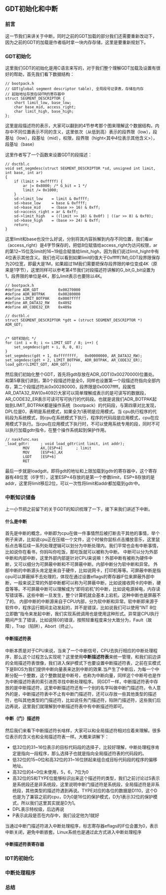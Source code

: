 ## GDT初始化和中断

### 前言
这一节我们来讲关于中断，同时之前的GDT加载的部分我们还需要重新改动下，因为之前的GDT的加载是作者临时拿一块内存存储，这里是要重新规划下。

### GDT初始化
这里我们GDT的初始化是用C语言来写的，对于我们整个理解GDT加载及设置有很好的帮助，首先我们看下数据结构：
```
// bootpack.h
// GDT(global segment descriptor table), 全局段号记录表，存储在内存
// 起始地址存放在GDTR的寄存器中
struct SEGMENT_DESCRIPTOR {
	short limit_low, base_low;
	char base_mid, access_right;
	char limit_high, base_high;
};
```
这里是段描述符的表示，大家可以翻到的4节参考那个图来理解这个数据结构，内存中不同位置表示不同的含义，这里依次（从低到高）表示的段界限（low），段基址（low），段基址（mid），权限，段界限（hight<其中4位表示其他含义>），段基址（base）

这里作者写了一个函数来设置GDT的段描述：
```
// dsctbl.c
void set_segmdesc(struct SEGMENT_DESCRIPTOR *sd, unsigned int limit, int base, int ar)
{
	if (limit > 0xfffff) {
		ar |= 0x8000; /* G_bit = 1 */
		limit /= 0x1000;
	}
	sd->limit_low    = limit & 0xffff;
	sd->base_low     = base & 0xffff;
	sd->base_mid     = (base >> 16) & 0xff;
	sd->access_right = ar & 0xff;
	sd->limit_high   = ((limit >> 16) & 0x0f) | ((ar >> 8) & 0xf0);
	sd->base_high    = (base >> 24) & 0xff;
	return;
}
```
这里limit和base也没什么好说，分别将其内容拆解到内存不同位置，我们看ar（access_right）是4字节保存的，把低8位赋值给access_right为访问权限，ar的第12~15位及limit的16~19组合赋值给limit_high，因为我们说过limit_hight中有4位表示其他含义。我们也可以看到如果limit的值大于0xfffff(1M),GDT段界限保存为20位宽，即最大是1M，如果超过1M我们需要把保存段界限的单位变成4K（原来是1字节），这里同样可以参考第4节我们对段描述符讲解的G_bit,G_bit设置为1，段界限的单位是4K，那么limit表示也要除以4K。

```
// bootpack.h
#define ADR_GDT			0x00270000
#define ADR_BOTPAK		0x00280000
#define LIMIT_BOTPAK	0x0007ffff
#define AR_DATA32_RW	0x4092
#define AR_CODE32_ER	0x409a

// dsctbl.c
struct SEGMENT_DESCRIPTOR *gdt = (struct SEGMENT_DESCRIPTOR *) ADR_GDT;
	

/* GDT初始化 */
for (int i = 0; i <= LIMIT_GDT / 8; i++) {
    set_segmdesc(gdt + i, 0, 0, 0);
}
set_segmdesc(gdt + 1, 0xffffffff,   0x00000000, AR_DATA32_RW);
set_segmdesc(gdt + 2, LIMIT_BOTPAK, ADR_BOTPAK, AR_CODE32_ER);
load_gdtr(LIMIT_GDT, ADR_GDT);

```
然后我们初始化整个GDT，首先将gdt存放在ADR_GDT(0x00270000)位置处。和第5章我们讲到，第0个段描述符是全0，同样也设置第一个段描述符指向全部内存，第二个段描述符从0x00280000，段界限是0x0007ffff。段属性AR_DATA32_RW(0x4092)大家可以简单理解成表示的是可读写的数据段，AR_CODE32_ER表示可读可写可执行的代码段。也就是说我们ADR_BOTPAK起始到LIMIT_BOTPAK都是操作系统（bootpack）的代码段，与第四章对比发现，DPL位是0，表明是系统模式，如果全为1表明是应用模式。当
cpu执行程序的代码段为系统模式，则cpu在系统模式下执行，程序的代码段是应用模式，cpu在应用模式下执行。当cpu在应用模式下执行时，不可以使用系统专用的段，同时不可以执行加载gdtr指令，在整个操作系统起到保护作用。

```
// naskfunc.nas
_load_gdtr:		; void load_gdtr(int limit, int addr);
		MOV		AX,[ESP+4]		; limit
		MOV		[ESP+6],AX
		LGDT	[ESP+6]
		RET
```
最后一步就是loadgdt，即将gdt的地址和上限加载到gdtr的寄存器中，这个寄存器有48位宽（6字节），这里ESP+4存放的是第一个参数limit，ESP+8存放的是addr，这里将limit移后2位，可以一次性将limit和addr都加载到gdtr中。

### 中断知识储备
上一小节把之前留下的关于GDT的知识梳理了一下，接下来我们讲述下中断。

#### 什么是中断
首先是中断的概念，中断即为cpu在做一件事情然后被打断去干其他的事情，举个例子来讲，比如说cpu正在压缩一个文件，这个时候你鼠标点击播放音乐，这里鼠标点击等后续一系列处理逻辑可以划分为中断处理内。我们平常也会有中断事情，比如说你在看书，你妈叫你吃饭，那吃饭就可以被称为中断。
中断可以分为外部中断和内部中断，这里外部内部是针对CPU来说嘛！外部中断有被称为硬件中断，又可以细分为可屏蔽中断和不可屏蔽中断。内部中断分为软中断和异常。
外部中断的中断源头肯定是来自于硬件，比如说网卡，打印机等等。可屏蔽中断是指cpu可以屏蔽掉不去处理的，体现在通过设置eflags的寄存器IF位来屏蔽外部中断，一般来说正常的外部中断都可以称为可屏蔽中断，比如说接收网卡的中断，硬盘等等。不可屏蔽中断可以理解成为“即将宕机”的中断，比如说电源掉电，内存读写错误等。这些中断一旦发生，整个计算机就会基本上宕机，这种中断也是屏蔽不了的。
内部中断的中断源来自于CPU内部，分为软中断和异常。软中断即来源于软件中，程序运行期间主动发起的，并不是错误，比如说我们可以使用“INT 8位立即数”指令来发起中断，我们实现系统调用也是使用这种形式。异常是CPU执行期间产生了错误，比如说除0的错误，按照轻重程度来分大致分为，Fault（故障），Trap（陷阱），Abort（终止）。

#### 中断描述符表
中断本质是对于CPU来说，当来了一个中断信号，CPU去执行相应的中断处理程序，那么这个过程怎么实现呢？这里使用**中断描述符表**来统一管理，和我们前边讲的全局描述符表很像，我们进入保护模式下也要设置中断描述符表，之前在实模式下是BIOS为我们提供中断向量表来达到中断的效果.当产生了中断后，为每一个中断分配一个整数，这个整数就是中断号，也称为中断向量，同样这个中断号也是作为中断描述符表的索引进而寻找中断处理程序。
同GDT一样，中断描述符表中存放的是中断描述符，这里中断描述符还有一个别的名字叫做中断门描述符。令人意外的是，中断描述符表中不止有中断门描述符，还可以存放一些其他类型的描述符，也叫其他类型的门描述符，比如说任务门描述符，陷阱门描述符，这些我们后边再说，这里我们就理解到中断描述符表中有中断描述符即可。

#### 中断（门）描述符
然后我们来看下中断描述符长啥样，大家可以和全局描述符相对应着来理解。很多位表示的含义也和全局描述符表一样。大概来讲解下：
* 低32位的31~16位表示的目标代码段的选择子，比较好理解，中断处理程序肯定是指向一段程序，那么选择子也就是指向全局描述符表的代码段的。
* 低32位的15~0位和高32位的31~16位拼起来组合成目标代码段的程序的偏移地址。
* 高32位的4~0位未使用，5，6，7位为0
* 高32位的S和TYPE位能够标识出来这个描述符的类型，我们之前讨论过S表示是系统段还是非系统段，这里说明中断门描述符是系统段，全局描述符是非系统段，其他类型的描述符遇到再说。TYPE对应的各位的数据是D110，这个D也是为了兼容之前的cpu，D为0是16位的保护模式，D为1表示32位的保护模式，所以我们这里其实就是D为1。
* DPL表示特权级，后边再说
* P表示此段是否在内存中，我们设定他为1就好

当通过中断门描述符进入中断处理程序，标志寄存器eflags的IF位会置为0，表示中断关闭，避免中断嵌套。Linux系统也是通过此方式进入中断处理程序
  
#### 中断描述符表寄存器



### IDT的初始化

### 中断处理程序

### 总结